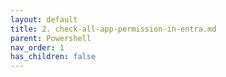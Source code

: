 ```yaml
---
layout: default
title: 2. check-all-app-permission-in-entra.md
parent: Powershell
nav_order: 1
has_children: false
---
```


